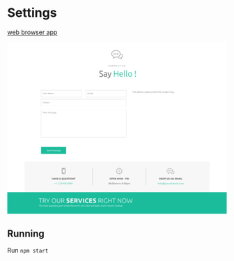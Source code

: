 # Settings

[web browser app](https://evening-citadel-27740.herokuapp.com/)

![Main.png](https://raw.githubusercontent.com/greenmoon1558/footer-test-task/master/public/images/main_image.jpg)

## Running
Run `npm start`
